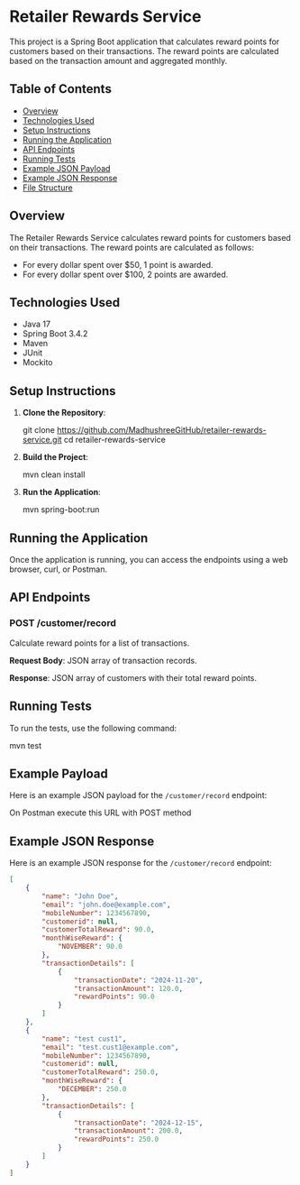 
# Retailer Rewards Service

This project is a Spring Boot application that calculates reward points for customers based on their transactions. The reward points are calculated based on the transaction amount and aggregated monthly.

## Table of Contents

- [Overview](#overview)
- [Technologies Used](#technologies-used)
- [Setup Instructions](#setup-instructions)
- [Running the Application](#running-the-application)
- [API Endpoints](#api-endpoints)
- [Running Tests](#running-tests)
- [Example JSON Payload](#example-json-payload)
- [Example JSON Response](#example-json-response)
- [File Structure](#file-structure)

## Overview

The Retailer Rewards Service calculates reward points for customers based on their transactions. The reward points are calculated as follows:
- For every dollar spent over $50, 1 point is awarded.
- For every dollar spent over $100, 2 points are awarded.

## Technologies Used

- Java 17
- Spring Boot 3.4.2
- Maven
- JUnit
- Mockito

## Setup Instructions

1. **Clone the Repository**:

   git clone https://github.com/MadhushreeGitHub/retailer-rewards-service.git
   cd retailer-rewards-service


2. **Build the Project**:

   mvn clean install

3. **Run the Application**:
   
   mvn spring-boot:run
   

## Running the Application

Once the application is running, you can access the endpoints using a web browser, curl, or Postman.

## API Endpoints

### POST /customer/record

Calculate reward points for a list of transactions.

**Request Body**: JSON array of transaction records.

**Response**: JSON array of customers with their total reward points.

## Running Tests

To run the tests, use the following command:

mvn test


## Example Payload

Here is an example JSON payload for the `/customer/record` endpoint:

On Postman execute this URL with POST method


## Example JSON Response

Here is an example JSON response for the `/customer/record` endpoint:
```json
[
    {
        "name": "John Doe",
        "email": "john.doe@example.com",
        "mobileNumber": 1234567890,
        "customerid": null,
        "customerTotalReward": 90.0,
        "monthWiseReward": {
            "NOVEMBER": 90.0
        },
        "transactionDetails": [
            {
                "transactionDate": "2024-11-20",
                "transactionAmount": 120.0,
                "rewardPoints": 90.0
            }
        ]
    },
    {
        "name": "test cust1",
        "email": "test.cust1@example.com",
        "mobileNumber": 1234567890,
        "customerid": null,
        "customerTotalReward": 250.0,
        "monthWiseReward": {
            "DECEMBER": 250.0
        },
        "transactionDetails": [
            {
                "transactionDate": "2024-12-15",
                "transactionAmount": 200.0,
                "rewardPoints": 250.0
            }
        ]
    }
]
